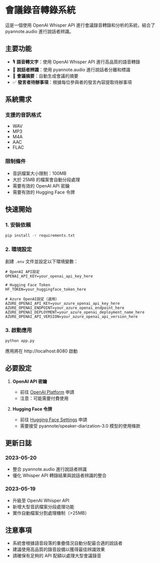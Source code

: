 # 會議錄音轉錄系統

這是一個使用 OpenAI Whisper API 進行會議錄音轉錄和分析的系統，結合了 pyannote.audio 進行說話者辨識。

## 主要功能

- 🎙️ **語音轉文字**：使用 OpenAI Whisper API 進行高品質的語音轉錄
- 👥 **說話者辨識**：使用 pyannote.audio 進行說話者分離和標識
- 📝 **會議摘要**：自動生成會議的摘要
- ✅ **發言者待辦事項**：根據每位參與者的發言內容提取待辦事項

## 系統需求

### 支援的音訊格式
- WAV
- MP3
- M4A
- AAC
- FLAC

### 限制條件
- 音訊檔案大小限制：100MB
- 大於 25MB 的檔案會自動分段處理
- 需要有效的 OpenAI API 密鑰
- 需要有效的 Hugging Face 令牌

## 快速開始

### 1. 安裝依賴
```bash
pip install -r requirements.txt
```

### 2. 環境設定
創建 `.env` 文件並設定以下環境變數：

```env
# OpenAI API設定
OPENAI_API_KEY=your_openai_api_key_here

# Hugging Face Token
HF_TOKEN=your_huggingface_token_here

# Azure OpenAI設定（選用）
AZURE_OPENAI_API_KEY=your_azure_openai_api_key_here
AZURE_OPENAI_ENDPOINT=your_azure_openai_endpoint_here
AZURE_OPENAI_DEPLOYMENT=your_azure_openai_deployment_name_here
AZURE_OPENAI_API_VERSION=your_azure_openai_api_version_here
```

### 3. 啟動應用
```bash
python app.py
```
應用將在 http://localhost:8080 啟動

## 必要設定

1. **OpenAI API 密鑰**
   - 前往 [OpenAI Platform](https://platform.openai.com/) 申請
   - 注意：可能需要付費使用

2. **Hugging Face 令牌**
   - 前往 [Hugging Face Settings](https://huggingface.co/settings/tokens) 申請
   - 需要接受 pyannote/speaker-diarization-3.0 模型的使用條款

## 更新日誌

### 2023-05-20
- 整合 pyannote.audio 進行說話者辨識
- 優化 Whisper API 轉錄結果與說話者辨識的整合

### 2023-05-19
- 升級至 OpenAI Whisper API
- 新增大型音訊檔案分段處理功能
- 實作自動檔案分割處理機制（>25MB）

## 注意事項

- 系統會根據語音段落的重疊情況自動分配最合適的說話者
- 建議使用高品質的錄音設備以獲得最佳辨識效果
- 請確保有足夠的 API 配額以處理大型會議錄音 